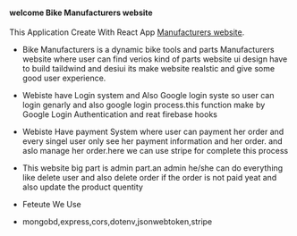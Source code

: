 #### welcome Bike Manufacturers website

This Application Create With React App
[Manufacturers website](https://assignment-12-client-dde4f.web.app/).

- Bike Manufacturers is a dynamic bike tools and parts Manufacturers website
  where user can find verios kind of parts website ui design have to build
  taildwind and desiui its make website realstic and give some good user
  experience.

* Webiste have Login system and Also Google login syste so user can login
  genarly and also google login process.this function make by Google Login
  Authentication and reat firebase hooks

* Webiste Have payment System where user can payment her order and every singel
  user only see her payment information and her order. and aslo manage her
  order.here we can use stripe for complete this process
* This website big part is admin part.an admin he/she can do everything like
  delete user and also delete order if the order is not paid yeat and also
  update the product quentity
* Feteute We Use
* mongobd,express,cors,dotenv,jsonwebtoken,stripe

